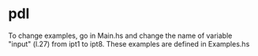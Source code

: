 # pdl
To change examples, go in Main.hs and change the name of variable "input" (l.27) from ipt1 to ipt8.
These examples are defined in Examples.hs
